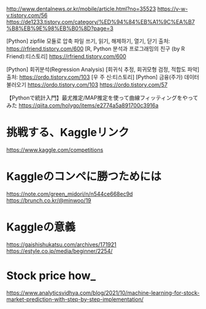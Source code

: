 http://www.dentalnews.or.kr/mobile/article.html?no=35523
https://v-w-v.tistory.com/56
https://de1233.tistory.com/category/%ED%94%84%EB%A1%9C%EA%B7%B8%EB%9E%98%EB%B0%8D?page=3

[Python] zipfile 모듈로 압축 파일 쓰기, 읽기, 해제하기, 열기, 닫기
출처: https://rfriend.tistory.com/600 [R, Python 분석과 프로그래밍의 친구 (by R Friend):티스토리]
https://rfriend.tistory.com/600


[Python] 회귀분석(Regression Analysis) [회귀식 추정, 회귀모형 검정, 적합도 파악]
출처: https://ordo.tistory.com/103 [우 주 신:티스토리]
[Python] 금융(주가) 데이터 불러오기
https://ordo.tistory.com/103
https://ordo.tistory.com/57


【Pythonで統計入門】最尤推定/MAP推定を使って曲線フィッティングをやってみた
https://qiita.com/holygo/items/e2774a5a891700c3916a

# 挑戦する、Kaggleリンク
https://www.kaggle.com/competitions

# Kaggleのコンペに勝つためには
https://note.com/green_midori/n/n544ce668ec9d
https://brunch.co.kr/@minwoo/19

# Kaggleの意義
https://gaishishukatsu.com/archives/171921
https://estyle.co.jp/media/beginner/2254/


# Stock price how_
https://www.analyticsvidhya.com/blog/2021/10/machine-learning-for-stock-market-prediction-with-step-by-step-implementation/